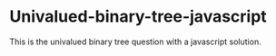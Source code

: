 # Univalued-binary-tree-javascript
This is the univalued binary tree question with a javascript solution.
